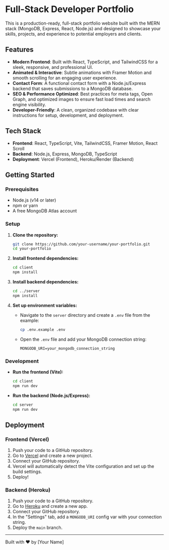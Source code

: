 # Full-Stack Developer Portfolio

This is a production-ready, full-stack portfolio website built with the MERN stack (MongoDB, Express, React, Node.js) and designed to showcase your skills, projects, and experience to potential employers and clients.

## Features

- **Modern Frontend**: Built with React, TypeScript, and TailwindCSS for a sleek, responsive, and professional UI.
- **Animated & Interactive**: Subtle animations with Framer Motion and smooth scrolling for an engaging user experience.
- **Contact Form**: A functional contact form with a Node.js/Express backend that saves submissions to a MongoDB database.
- **SEO & Performance Optimized**: Best practices for meta tags, Open Graph, and optimized images to ensure fast load times and search engine visibility.
- **Developer-Friendly**: A clean, organized codebase with clear instructions for setup, development, and deployment.

## Tech Stack

- **Frontend**: React, TypeScript, Vite, TailwindCSS, Framer Motion, React Scroll
- **Backend**: Node.js, Express, MongoDB, TypeScript
- **Deployment**: Vercel (Frontend), Heroku/Render (Backend)

## Getting Started

### Prerequisites

- Node.js (v14 or later)
- npm or yarn
- A free MongoDB Atlas account

### Setup

1.  **Clone the repository:**

    ```bash
    git clone https://github.com/your-username/your-portfolio.git
    cd your-portfolio
    ```

2.  **Install frontend dependencies:**

    ```bash
    cd client
    npm install
    ```

3.  **Install backend dependencies:**

    ```bash
    cd ../server
    npm install
    ```

4.  **Set up environment variables:**

    -   Navigate to the `server` directory and create a `.env` file from the example:

        ```bash
        cp .env.example .env
        ```

    -   Open the `.env` file and add your MongoDB connection string:

        ```
        MONGODB_URI=your_mongodb_connection_string
        ```

### Development

-   **Run the frontend (Vite):**

    ```bash
    cd client
    npm run dev
    ```

-   **Run the backend (Node.js/Express):**

    ```bash
    cd server
    npm run dev
    ```

## Deployment

### Frontend (Vercel)

1.  Push your code to a GitHub repository.
2.  Go to [Vercel](https://vercel.com/) and create a new project.
3.  Connect your GitHub repository.
4.  Vercel will automatically detect the Vite configuration and set up the build settings.
5.  Deploy!

### Backend (Heroku)

1.  Push your code to a GitHub repository.
2.  Go to [Heroku](https://www.heroku.com/) and create a new app.
3.  Connect your GitHub repository.
4.  In the "Settings" tab, add a `MONGODB_URI` config var with your connection string.
5.  Deploy the `main` branch.

---

Built with ❤️ by [Your Name]
